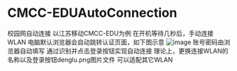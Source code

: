 # CMCC-EDUAutoConnection
校园网自动连接
以江苏移动CMCC-EDU为例
在开机等待几秒后，手动连接WLAN
电脑默认浏览器会自动跳转认证页面，如下图示意
![image](https://github.com/ChouDan6/CMCC-EDUAutoConnection/assets/87224319/00c46bcb-a962-4d29-a89c-9166cbf4bab2)
账号密码由浏览器自动填写
通过识别并点击登录按钮实现自动连接
理论上，更换连接WLAN的名称以及登录按钮denglu.png图片文件
可以适配其它WLAN
